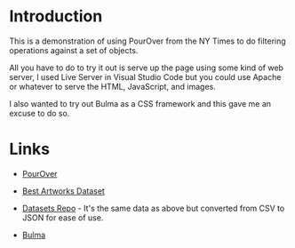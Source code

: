 # Introduction

This is a demonstration of using PourOver from the NY Times to do filtering operations against a set of objects.

All you have to do to try it out is serve up the page using some kind of web server, I used Live Server in Visual Studio Code but you could use Apache or whatever to serve the HTML, JavaScript, and images.

I also wanted to try out Bulma as a CSS framework and this gave me an excuse to do so.

# Links

- [PourOver](http://nytimes.github.io/pourover/)

- [Best Artworks Dataset](https://www.kaggle.com/ikarus777/best-artworks-of-all-time)
- [Datasets Repo](https://github.com/AsWeMayThink/Datasets) - It's the same data as above but converted from CSV to JSON for ease of use.

- [Bulma](https://bulma.io/)